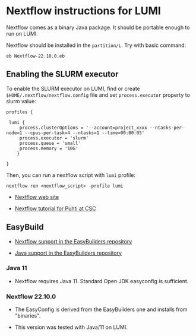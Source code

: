 # Nextflow instructions for LUMI

Nextflow comes as a binary Java package. It should be portable enough to run on LUMI.


Nextflow should be installed in the `partition/L`. Try with basic command: 
```
eb Nextflow-22.10.0.eb
```

## Enabling the SLURM executor

To enable the SLURM executor on LUMI, find or create `$HOME/.nextflow/nextflow.config` file and set `process.executor` property to slurm value:

```
profiles {

 lumi {
     process.clusterOptions = '--account=project_xxxx --ntasks-per-node=1 --cpus-per-task=4 --ntasks=1 --time=00:00:05'
     process.executor = 'slurm'
     process.queue = 'small'
     process.memory = '10G'
    }
    
}
```

Then, you can run a nextflow script with `lumi` profile: 

```
nextflow run <nextflow_script> -profile lumi
```


-   [Nextflow web site](https://nextflow.io/)

-   [Nextflow tutorial for Puhti at CSC](https://github.com/yetulaxman/Biocontainer/blob/master/_tutorials/nextflow_tutorial.md)


## EasyBuild

-   [Nextflow support in the EasyBuilders repository](https://github.com/easybuilders/easybuild-easyconfigs/tree/develop/easybuild/easyconfigs/n/Nextflow)

-   [Java support in the EasyBuilders repository](https://github.com/easybuilders/easybuild-easyconfigs/tree/develop/easybuild/easyconfigs/j/Java)


### Java 11

-   Nextflow requires Java 11. Standard Open JDK easyconfig is sufficient. 

### Nextflow 22.10.0

-   The EasyConfig is derived from the EasyBuilders one and installs from
    "binaries".
    
-   This version was tested with Java/11 on LUMI.

